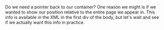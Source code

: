 Do we need a pointer back to our container? One reason we might is if we wanted to show our position relative to the entire page we appear in. This info is available in the XML in the first div of the body, but let's wait and see if we actually want this info in practice.